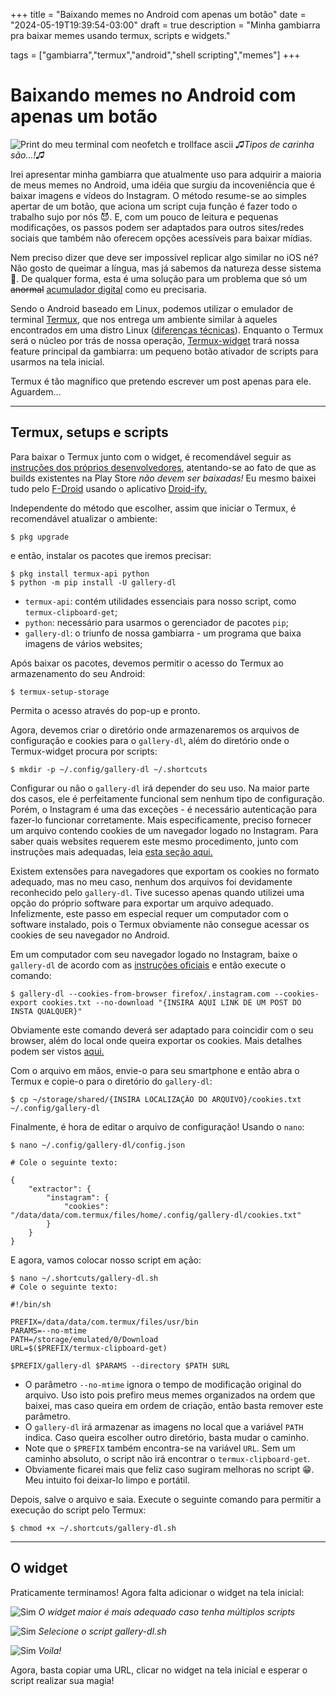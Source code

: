 +++
title = "Baixando memes no Android com apenas um botão"
date = "2024-05-19T19:39:54-03:00"
draft = true
description = "Minha gambiarra pra baixar memes usando termux, scripts e widgets."

tags = ["gambiarra","termux","android","shell scripting","memes"]
+++

# Baixando memes no Android com apenas um botão

![Print do meu terminal com neofetch e trollface ascii](MEMES.png)
*♫Tipos de carinha são...!♫*

Irei apresentar minha gambiarra que atualmente uso para adquirir a maioria de
meus memes no Android, uma idéia que surgiu da incoveniência que é baixar
imagens e vídeos do Instagram. O método resume-se ao simples apertar de um
botão, que aciona um script cuja função é fazer todo o trabalho sujo por nós
😈. E, com um pouco de leitura e pequenas modificações, os passos podem
ser adaptados para outros sites/redes sociais que também não oferecem opções
acessíveis para baixar mídias.

Nem preciso dizer que deve ser impossível replicar algo similar no iOS né? Não
gosto de queimar a língua, mas já sabemos da natureza desse sistema 👀. De
qualquer forma, esta é uma solução para um problema que só um ~~anormal~~
[acumulador digital](https://www.reddit.com/r/DataHoarder/)  como eu
precisaria.

Sendo o Android baseado em Linux, podemos utilizar o emulador de terminal 
[Termux](https://termux.dev/en/), que nos entrega um ambiente similar à aqueles
encontrados em uma distro Linux
([diferenças técnicas](https://wiki.termux.com/wiki/Differences_from_Linux)).
Enquanto o Termux será o núcleo por trás de nossa operação, 
[Termux-widget](https://github.com/termux/termux-widget) trará nossa feature
principal da gambiarra: um pequeno botão ativador de scripts para usarmos na
tela inicial. 

Termux é tão magnífico que pretendo escrever um post apenas para ele.
Aguardem...

---

## Termux, setups e scripts

Para baixar o Termux junto com o widget, é recomendável seguir as
[instruções dos próprios desenvolvedores](https://github.com/termux/termux-app#f-droid),
atentando-se ao fato de que as builds existentes na Play Store
*não devem ser baixadas!* Eu mesmo baixei tudo pelo
[F-Droid](https://f-droid.org/en/packages/com.termux/) usando o aplicativo
[Droid-ify.](https://f-droid.org/pt_BR/packages/com.looker.droidify/)

Independente do método que escolher, assim que iniciar o Termux, é recomendável
atualizar o ambiente:

```shell
$ pkg upgrade
```

e então, instalar os pacotes que iremos precisar:


```shell
$ pkg install termux-api python
$ python -m pip install -U gallery-dl
```

- `termux-api`: contém utilidades essenciais para nosso script, como
`termux-clipboard-get`;
- `python`: necessário para usarmos o gerenciador de pacotes `pip`;
- `gallery-dl`: o triunfo de nossa gambiarra - um programa que baixa
imagens de vários websites;

Após baixar os pacotes, devemos permitir o acesso do Termux ao armazenamento
do seu Android:

```shell
$ termux-setup-storage
```

Permita o acesso através do pop-up e pronto.

Agora, devemos criar o diretório onde armazenaremos os arquivos de configuração
e cookies para o `gallery-dl`, além do diretório onde o Termux-widget procura
por scripts:

```shell
$ mkdir -p ~/.config/gallery-dl ~/.shortcuts
```

Configurar ou não o `gallery-dl` irá depender do seu uso. Na maior parte dos
casos, ele é perfeitamente funcional sem nenhum tipo de configuração. Porém, o
Instagram é uma das exceções - é necessário autenticação para fazer-lo
funcionar corretamente. Mais especificamente, preciso fornecer um arquivo contendo 
cookies de um navegador logado no Instagram. Para saber quais websites requerem
este mesmo procedimento, junto com instruções mais adequadas, leia
[esta seção aqui.](https://github.com/mikf/gallery-dl#cookies)

Existem extensões para navegadores que exportam os cookies no formato adequado,
mas no meu caso, nenhum dos arquivos foi devidamente reconhecido pelo
`gallery-dl`. Tive sucesso apenas quando utilizei uma opção do próprio software
para exportar um arquivo adequado. Infelizmente, este passo em especial requer
um computador com o software instalado, pois o Termux obviamente não consegue
acessar os cookies de seu navegador no Android.

Em um computador com seu navegador logado no Instagram, baixe o `gallery-dl`
de acordo com as [instruções oficiais](https://github.com/mikf/gallery-dl?tab=readme-ov-file#installation)
e então execute o comando:

```shell
$ gallery-dl --cookies-from-browser firefox/.instagram.com --cookies-export cookies.txt --no-download "{INSIRA AQUI LINK DE UM POST DO INSTA QUALQUER}"
```

Obviamente este comando deverá ser adaptado para coincidir com o seu browser,
além do local onde queira exportar os cookies. Mais detalhes podem ser vistos
[aqui.](https://github.com/mikf/gallery-dl/blob/master/docs/options.md#cookie-options)

Com o arquivo em mãos, envie-o para seu smartphone e então abra o Termux e
copie-o para o diretório do `gallery-dl`:

```shell
$ cp ~/storage/shared/{INSIRA LOCALIZAÇÃO DO ARQUIVO}/cookies.txt ~/.config/gallery-dl
```

Finalmente, é hora de editar o arquivo de configuração! Usando o `nano`:

```shell
$ nano ~/.config/gallery-dl/config.json

# Cole o seguinte texto:

{
    "extractor": {
        "instagram": {
            "cookies": "/data/data/com.termux/files/home/.config/gallery-dl/cookies.txt"
        }
    }
}
```

E agora, vamos colocar nosso script em ação:

```shell
$ nano ~/.shortcuts/gallery-dl.sh
# Cole o seguinte texto:

#!/bin/sh

PREFIX=/data/data/com.termux/files/usr/bin
PARAMS=--no-mtime
PATH=/storage/emulated/0/Download
URL=$($PREFIX/termux-clipboard-get)

$PREFIX/gallery-dl $PARAMS --directory $PATH $URL
```
- O parâmetro `--no-mtime` ignora o tempo de modificação original do arquivo.
Uso isto pois prefiro meus memes organizados na ordem que baixei, mas caso
queira em ordem de criação, então basta remover este parâmetro.
- O `gallery-dl` irá armazenar as imagens no local que a variável `PATH`
indica. Caso queira escolher outro diretório, basta mudar o caminho.
- Note que o `$PREFIX` também encontra-se na variável `URL`. Sem um caminho
absoluto, o script não irá encontrar o `termux-clipboard-get`. 
- Obviamente ficarei mais que feliz caso sugiram melhoras no script 😁. Meu
intuito foi deixar-lo limpo e portátil.

Depois, salve o arquivo e saia. Execute o seguinte comando para permitir a
execução do script pelo Termux:

```shell
$ chmod +x ~/.shortcuts/gallery-dl.sh
```

---

## O widget

Praticamente terminamos! Agora falta adicionar o widget na tela inicial:

![Sim](baixando-memes_print1.jpg)
*O widget maior é mais adequado caso tenha múltiplos scripts*

![Sim](baixando-memes_print2.jpg)
*Selecione o script gallery-dl.sh*

![Sim](baixando-memes_print3.jpg)
*Voila!*

Agora, basta copiar uma URL, clicar no widget na tela inicial e esperar o
script realizar sua magia!
